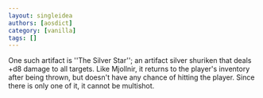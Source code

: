 ```yaml
---
layout: singleidea
authors: [aosdict]
category: [vanilla]
tags: []
---
```

One such artifact is ''The Silver Star''; an artifact silver shuriken that deals +d8 damage to all targets. Like Mjollnir, it returns to the player's inventory after being thrown, but doesn't have any chance of hitting the player. Since there is only one of it, it cannot be multishot.
